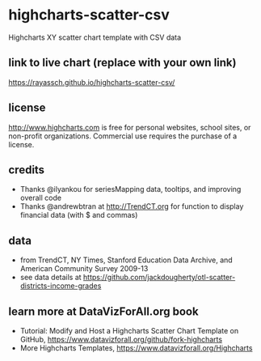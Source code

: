# highcharts-scatter-csv
Highcharts XY scatter chart template with CSV data

## link to live chart (replace with your own link)
https://rayassch.github.io/highcharts-scatter-csv/

## license
http://www.highcharts.com is free for personal websites, school sites, or non-profit organizations. Commercial use requires the purchase of a license.

## credits
- Thanks @ilyankou for seriesMapping data, tooltips, and improving overall code
- Thanks @andrewbtran at http://TrendCT.org for function to display financial data (with $ and commas)

## data
- from TrendCT, NY Times, Stanford Education Data Archive, and American Community Survey 2009-13
- see data details at https://github.com/jackdougherty/otl-scatter-districts-income-grades

## learn more at DataVizForAll.org book
- Tutorial: Modify and Host a Highcharts Scatter Chart Template on GitHub, https://www.datavizforall.org/github/fork-highcharts
- More Highcharts Templates, https://www.datavizforall.org/Highcharts
